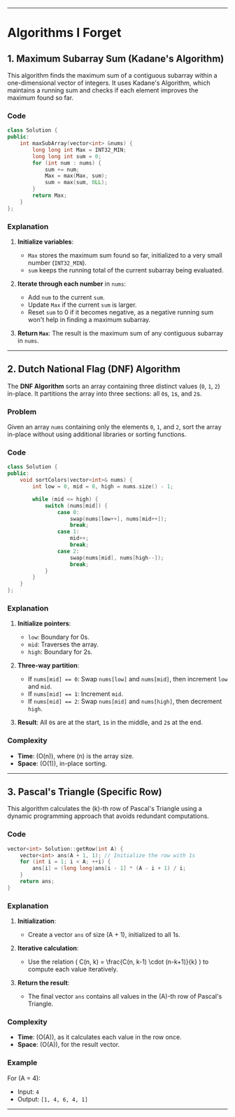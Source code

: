 
---

# Algorithms I Forget

## 1. **Maximum Subarray Sum (Kadane's Algorithm)**

This algorithm finds the maximum sum of a contiguous subarray within a one-dimensional vector of integers. It uses Kadane's Algorithm, which maintains a running sum and checks if each element improves the maximum found so far.

### Code
```cpp
class Solution {
public:
    int maxSubArray(vector<int> &nums) {
        long long int Max = INT32_MIN;
        long long int sum = 0;
        for (int num : nums) {
            sum += num;
            Max = max(Max, sum);
            sum = max(sum, 0LL);
        }
        return Max;
    }
};
```

### Explanation

1. **Initialize variables**:
   - `Max` stores the maximum sum found so far, initialized to a very small number (`INT32_MIN`).
   - `sum` keeps the running total of the current subarray being evaluated.

2. **Iterate through each number** in `nums`:
   - Add `num` to the current `sum`.
   - Update `Max` if the current `sum` is larger.
   - Reset `sum` to 0 if it becomes negative, as a negative running sum won't help in finding a maximum subarray.

3. **Return `Max`**: The result is the maximum sum of any contiguous subarray in `nums`.

---

## 2. **Dutch National Flag (DNF) Algorithm**

The **DNF Algorithm** sorts an array containing three distinct values (`0`, `1`, `2`) in-place. It partitions the array into three sections: all `0`s, `1`s, and `2`s.

### Problem
Given an array `nums` containing only the elements `0`, `1`, and `2`, sort the array in-place without using additional libraries or sorting functions.

### Code
```cpp
class Solution {
public:
    void sortColors(vector<int>& nums) {
        int low = 0, mid = 0, high = nums.size() - 1;

        while (mid <= high) {
            switch (nums[mid]) {
                case 0:
                    swap(nums[low++], nums[mid++]);
                    break;
                case 1:
                    mid++;
                    break;
                case 2:
                    swap(nums[mid], nums[high--]);
                    break;
            }
        }
    }
};
```

### Explanation

1. **Initialize pointers**:
   - `low`: Boundary for 0s.
   - `mid`: Traverses the array.
   - `high`: Boundary for 2s.

2. **Three-way partition**:
   - If `nums[mid] == 0`: Swap `nums[low]` and `nums[mid]`, then increment `low` and `mid`.
   - If `nums[mid] == 1`: Increment `mid`.
   - If `nums[mid] == 2`: Swap `nums[mid]` and `nums[high]`, then decrement `high`.

3. **Result**: All `0`s are at the start, `1`s in the middle, and `2`s at the end.

### Complexity
- **Time**: \(O(n)\), where \(n\) is the array size.
- **Space**: \(O(1)\), in-place sorting.

---

## 3. **Pascal's Triangle (Specific Row)**

This algorithm calculates the \(k\)-th row of Pascal's Triangle using a dynamic programming approach that avoids redundant computations.

### Code
```cpp
vector<int> Solution::getRow(int A) {
    vector<int> ans(A + 1, 1); // Initialize the row with 1s
    for (int i = 1; i < A; ++i) {
        ans[i] = (long long)ans[i - 1] * (A - i + 1) / i;
    }
    return ans;
}
```

### Explanation

1. **Initialization**:
   - Create a vector `ans` of size \(A + 1\), initialized to all 1s.

2. **Iterative calculation**:
   - Use the relation \( C(n, k) = \frac{C(n, k-1) \cdot (n-k+1)}{k} \) to compute each value iteratively.

3. **Return the result**:
   - The final vector `ans` contains all values in the \(A\)-th row of Pascal's Triangle.

### Complexity
- **Time**: \(O(A)\), as it calculates each value in the row once.
- **Space**: \(O(A)\), for the result vector.

### Example
For \(A = 4\):
- Input: `4`
- Output: `[1, 4, 6, 4, 1]`

---

